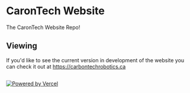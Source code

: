 # CaronTech Website

The CaronTech Website Repo!

## Viewing

If you'd like to see the current version in development of the website you can check it out at https://carbontechrobotics.ca

##

[![Powered by Vercel](https://user-images.githubusercontent.com/70914399/160733536-9b9355c5-8569-4973-8f6b-d6d24676816a.svg)](https://vercel.com/?utm_source=nssrobotics&utm_campaign=oss "Powered by Vercel")
